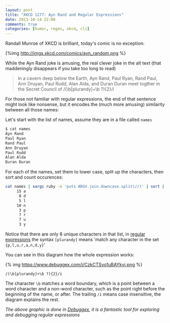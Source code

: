 ```yaml
---
layout: post
title: "XKCD 1277: Ayn Rand and Regular Expressions"
date: 2013-10-14 22:09
comments: true
categories: [humor, regex, xkcd, cli]
---
```


Randall Munroe of XKCD is brilliant, today's comic is no exception:

{%img http://imgs.xkcd.com/comics/ayn_random.png %}

While the Ayn Rand joke is amusing, the real clever joke in the alt text (that maddeningly disappears if you take too long to read)

> In a cavern deep below the Earth, Ayn Rand, Paul Ryan, Rand Paul, Ann Druyan, Paul Rudd, Alan Alda, and Duran Duran meet togther in the Secret Council of /(\b[plurandy]+\b ?){2}/i

For those not familiar with regular expressions, the end of that sentence might look like nonsense, but it encodes the (much more amusing) similarity between all those names:

Let's start with the list of names, assume they are in a file called `names`

``` bash
$ cat names
Ayn Rand
Paul Ryan
Rand Paul
Ann Druyan
Paul Rudd
Alan Alda
Duran Duran
```

For each of the names, set them to lower case, split up the characters, then sort and count occurences: 

``` bash
cat names | xargs ruby -e 'puts ARGV.join.downcase.split(//)' | sort | uniq -c
     15 a
      8 d
      5 l
     10 n
      3 p
      7 r
      7 u
      3 y
```

Notice that there are only 8 unique characters in that list, in [regular expressions](http://en.wikipedia.org/wiki/Regular_expression) the syntax `[plurandy]` means 'match any character in the set `{p,l,u,r,a,n,d,y}`'

You can see in this diagram how the whole expression works:

{% img https://www.debuggex.com/i/CzkCTSvo1uBAYkyi.png %}

``` regex
/(\b[plurandy]+\b ?){2}/i
```

The character `\b` matches a word boundary, which is a point between a word character and a non-word character, such as the point right before the beginning of the name, or after. The trailing `/i` means case insensitive, the diagram explains the rest.

_The above graphic is done in [Debuggex](https://www.debuggex.com/r/CzkCTSvo1uBAYkyi), it is a fantastic tool for exploring and debugging regular expressions_
